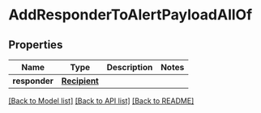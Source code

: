 # AddResponderToAlertPayloadAllOf

## Properties
Name | Type | Description | Notes
------------ | ------------- | ------------- | -------------
**responder** | [**Recipient**](Recipient.md) |  | 

[[Back to Model list]](../README.md#documentation-for-models) [[Back to API list]](../README.md#documentation-for-api-endpoints) [[Back to README]](../README.md)


